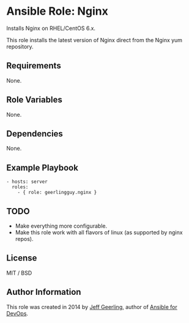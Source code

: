 # Ansible Role: Nginx

Installs Nginx on RHEL/CentOS 6.x.

This role installs the latest version of Nginx direct from the Nginx yum repository.

## Requirements

None.

## Role Variables

None.

## Dependencies

None.

## Example Playbook

    - hosts: server
      roles:
        - { role: geerlingguy.nginx }

## TODO

  - Make everything more configurable.
  - Make this role work with all flavors of linux (as supported by nginx repos).

## License

MIT / BSD

## Author Information

This role was created in 2014 by [Jeff Geerling](http://jeffgeerling.com/), author of [Ansible for DevOps](http://ansiblefordevops.com/).

